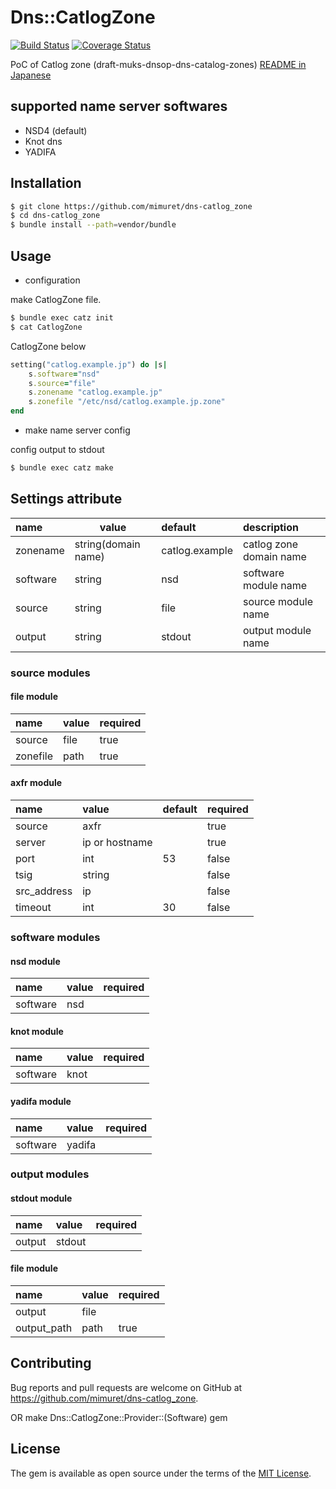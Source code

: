 # Dns::CatlogZone
[![Build Status](https://travis-ci.org/mimuret/dns-catlog_zone.svg?branch=master)](https://travis-ci.org/mimuret/dns-catlog_zone)
[![Coverage Status](https://coveralls.io/repos/github/mimuret/dns-catlog_zone/badge.svg?branch=master)](https://coveralls.io/github/mimuret/dns-catlog_zone?branch=master)

PoC of Catlog zone (draft-muks-dnsop-dns-catalog-zones)
[README in Japanese](https://github.com/mimuret/dns-catlog_zone/blob/master/README.jp.md)  

## supported name server softwares
* NSD4 (default)
* Knot dns
* YADIFA

## Installation

```bash
$ git clone https://github.com/mimuret/dns-catlog_zone
$ cd dns-catlog_zone
$ bundle install --path=vendor/bundle
```

## Usage

+ configuration

make CatlogZone file.

```bash
$ bundle exec catz init
$ cat CatlogZone
```

CatlogZone below
```ruby
setting("catlog.example.jp") do |s|
	s.software="nsd"
	s.source="file"
	s.zonename "catlog.example.jp"
	s.zonefile "/etc/nsd/catlog.example.jp.zone"
end
````

+ make name server config

config output to stdout
```bash
$ bundle exec catz make
```


## Settings attribute
| name | value | default | description |
|:-----------|------------|:------------|:------------|
|zonename|string(domain name)|catlog.example| catlog zone domain name |
|software|string|nsd|software module name|
|source|string|file|source module name|
|output|string|stdout|output module name|

### source modules
#### file module
| name | value | required |
|:-----------|:------------|:------------|
|source|file|true|
|zonefile|path|true|

#### axfr module
| name | value | default |required |
|:-----------|:------------|:------------|:------------|
|source|axfr||true|
|server|ip or hostname||true|
|port|int|53|false|
|tsig|string||false|
|src_address|ip||false|
|timeout|int|30|false|

### software modules
#### nsd module
| name | value | required |
|:-----------|:------------|:------------|
|software|nsd||

#### knot module
| name | value | required |
|:-----------|:------------|:------------|
|software|knot||

#### yadifa module
| name | value | required |
|:-----------|:------------|:------------|
|software|yadifa||

### output modules
#### stdout module
| name | value | required |
|:-----------|:------------|:------------|
|output|stdout||

#### file module
| name | value | required |
|:-----------|:------------|:------------|
|output|file||
|output_path|path|true|

## Contributing

Bug reports and pull requests are welcome on GitHub at https://github.com/mimuret/dns-catlog_zone.

OR make Dns::CatlogZone::Provider::(Software) gem


## License

The gem is available as open source under the terms of the [MIT License](http://opensource.org/licenses/MIT).

